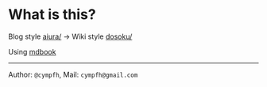 # What is this?

Blog style [aiura/](http://cympfh.cc/aiura) $\to$ Wiki style [dosoku/](http://cympfh.cc/dosoku)

Using [mdbook](https://github.com/rust-lang-nursery/mdBook)

---

Author: `@cympfh`,
Mail: `cympfh@gmail.com`
